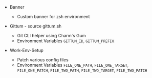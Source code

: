 - Banner
  - Custom banner for zsh environment

- Gittum - source gittum.sh
  - Git CLI helper using Charm's Gum
  - Environment Variables `GITTUM_ID`, `GITTUM_PREFIX`

- Work-Env-Setup
  - Patch various config files
  - Environment Variables `FILE_ONE_PATH`, `FILE_ONE_TARGET`, `FILE_ONE_PATCH`, `FILE_TWO_PATH`, `FILE_TWO_TARGET`, `FILE_TWO_PATCH` 

